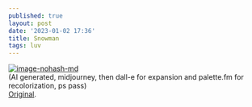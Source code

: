 ```yaml
---
published: true
layout: post
date: '2023-01-02 17:36'
title: Snowman
tags: luv 
---
```

[![image-nohash-md](https://i.imgur.com/swAciWul.png)](https://i.imgur.com/swAciWu.png)  
(AI generated, midjourney, then dall-e for expansion and palette.fm for recolorization, ps pass)  
[Original](https://i.imgur.com/3LZJvRB.png).
